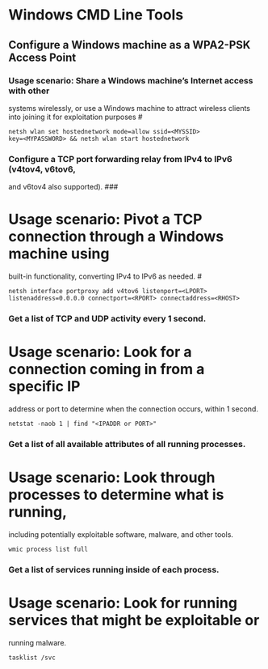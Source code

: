 # Windows CMD Line Tools #

## Configure a Windows machine as a WPA2-PSK Access Point ## 

### Usage scenario: Share a Windows machine’s Internet access with other ###
systems wirelessly, or use a Windows machine to attract wireless clients
into joining it for exploitation purposes #

	netsh wlan set hostednetwork mode=allow ssid=<MYSSID>
	key=<MYPASSWORD> && netsh wlan start hostednetwork

### Configure a TCP port forwarding relay from IPv4 to IPv6 (v4tov4, v6tov6,
and v6tov4 also supported). ###

# Usage scenario: Pivot a TCP connection through a Windows machine using
built-in functionality, converting IPv4 to IPv6 as needed. #

	netsh interface portproxy add v4tov6 listenport=<LPORT>
	listenaddress=0.0.0.0 connectport=<RPORT> connectaddress=<RHOST>

### Get a list of TCP and UDP activity every 1 second. ###

# Usage scenario: Look for a connection coming in from a specific IP
address or port to determine when the connection occurs, within 1 second.

	netstat -naob 1 | find "<IPADDR or PORT>"

### Get a list of all available attributes of all running processes. ###

# Usage scenario: Look through processes to determine what is running,
including potentially exploitable software, malware, and other tools.

	wmic process list full

### Get a list of services running inside of each process. ###

# Usage scenario: Look for running services that might be exploitable or
running malware.

	tasklist /svc





